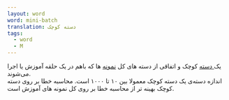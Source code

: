 ```yaml
---
layout: word
word: mini-batch
translation: دسته کوچک
tags:
  - word
  - M
---
```

یک[ دسته](b/batch) کوچک و اتفاقی از دسته های کل [نمونه](e/example) ها که باهم در یک حلقه آموزش یا  اجرا می‌شوند.\
اندازه دسته‌ی یک دسته کوچک معمولا بین ۱۰ تا ۱۰۰۰ است. محاسبه خطا بر روی دسته کوچک بهینه تر از محاسبه خطا بر روی کل نمونه های آموزش است.